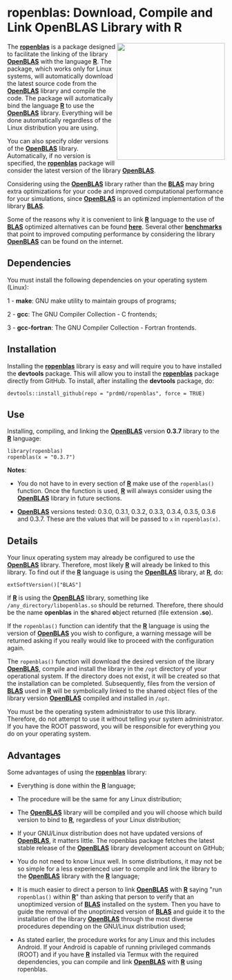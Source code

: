 # ropenblas: Download, Compile and Link OpenBLAS Library with R

<img src="https://raw.githubusercontent.com/prdm0/ropenblas/master/logo.png" height="270" width="250" align="right" />

The [**ropenblas**](https://prdm0.github.io/ropenblas/) is a package designed to facilitate the linking of the library [**OpenBLAS**](https://www.openblas.net/) with the language [**R**](https://www.r-project.org/). The package, which works only for Linux systems, will automatically download the latest source code from the [**OpenBLAS**](https://www.openblas.net/) library and compile the code. The package will automatically bind the language [**R**](https://www.r-project.org/) to use the [**OpenBLAS**](https://www.openblas.net/) library. Everything will be done automatically regardless of the Linux distribution you are using.
  
You can also specify older versions of the [**OpenBLAS**](https://www.openblas.net/) library. Automatically, if no version is specified, the [**ropenblas**](https://prdm0.github.io/ropenblas/) package will consider the latest version of the library [**OpenBLAS**](https://www.openblas.net/).


Considering using the [**OpenBLAS**](https://www.openblas.net/) library rather than the [**BLAS**](http://www.netlib.org/blas/) may bring extra optimizations for your code and improved computational performance for your simulations, since [**OpenBLAS**](https://www.openblas.net/) is an optimized implementation of the library [**BLAS**](http://www.netlib.org/blas/).

Some of the reasons why it is convenient to link [**R**](https://www.r-project.org/) language to the use of [**BLAS**](http://www.netlib.org/blas/) optimized alternatives can be found [**here**](https://csantill.github.io/RPerformanceWBLAS/). Several other [**benchmarks**](https://en.wikipedia.org/wiki/Benchmarking) that point to improved computing performance by considering the library [**OpenBLAS**](https://www.openblas.net/) can be found on the internet.

## Dependencies

You must install the following dependencies on your operating system (Linux):

   1 - **make**: GNU make utility to maintain groups of programs; <br/>
   
   2 - **gcc**: The GNU Compiler Collection - C frontends; <br/>
   
   3 - **gcc-fortran**: The GNU Compiler Collection - Fortran frontends.

## Installation

Installing the [**ropenblas**](https://prdm0.github.io/ropenblas/) library is easy and will require you to have installed the **devtools** package. This will allow you to install the [**ropenblas**](https://prdm0.github.io/ropenblas/) package directly from GitHub. To install, after installing the **devtools** package, do:

```
devtools::install_github(repo = "prdm0/ropenblas", force = TRUE)
```

## Use

Installing, compiling, and linking the [**OpenBLAS**](https://www.openblas.net/) version **0.3.7** library to the [**R**](https://www.r-project.org/) language:

```
library(ropenblas)
ropenblas(x = "0.3.7")
```

**Notes**: 

   - You do not have to in every section of [**R**](https://www.r-project.org/) make use of the `ropenblas()` function. Once the function is used, [**R**](https://www.r-project.org/) will always consider using the [**OpenBLAS**](https://www.openblas.net/) library in future sections.

   - [**OpenBLAS**](https://www.openblas.net/) versions tested: 0.3.0, 0.3.1, 0.3.2, 0.3.3, 0.3.4, 0.3.5, 0.3.6 and 0.3.7. These are the values that will be passed to `x` in `ropenblas(x)`. 
  
## Details

Your linux operating system may already be configured to use the [**OpenBLAS**](https://www.openblas.net/) library. Therefore, most likely [**R**](https://www.r-project.org/) will already be linked to this library. To find out if the [**R**](https://www.r-project.org/) language is using the [**OpenBLAS**](https://www.openblas.net/) library, at [**R**](https://www.r-project.org/), do:

```
extSoftVersion()["BLAS"]
```

If [**R**](https://www.r-project.org/) is using the [**OpenBLAS**](https://www.openblas.net/) library, something like `/any_directory/libopenblas.so` should be returned. Therefore, there should be the name **openblas** in the **s**hared **o**bject returned (file extension **.so**).

If the `ropenblas()` function can identify that the [**R**](https://www.r-project.org/) language is using the version of [**OpenBLAS**](https://www.openblas.net/) you wish to configure, a warning message will be returned asking if you really would like to proceed with the configuration again.

The `ropenblas()` function will download the desired version of the library [**OpenBLAS**](https://www.openblas.net/), compile and install the library in the `/opt` directory of your operational system. If the directory does not exist, it will be created so that the installation can be completed. Subsequently, files from the version of [**BLAS**](http://www.netlib.org/blas/) used in [**R**](https://www.r-project.org/) will be symbolically linked to the shared object files of the library version [**OpenBLAS**](https://www.openblas.net/) compiled and installed in `/opt`.

You must be the operating system administrator to use this library. Therefore, do not attempt to use it without telling your system administrator. If you have the ROOT password, you will be responsible for everything you do on your operating system.

## Advantages

Some advantages of using the [**ropenblas**](https://prdm0.github.io/ropenblas/) library:

   - Everything is done within the [**R**](https://www.r-project.org/) language;

   - The procedure will be the same for any Linux distribution;

   - The [**OpenBLAS**](https://www.openblas.net/) library will be compiled and you will choose which build version to bind to [**R**](https://www.r-project.org/), regardless of your Linux distribution;

   - If your GNU/Linux distribution does not have updated versions of [**OpenBLAS**](https://www.openblas.net/), it matters little. The ropenblas package fetches the latest stable release of the [**OpenBLAS**](https://www.openblas.net/) library development account on GitHub;

   - You do not need to know Linux well. In some distributions, it may not be so simple for a less experienced user to compile and link the library to the [**OpenBLAS**](https://www.openblas.net/) library with the [**R**](https://www.r-project.org/) language;

   - It is much easier to direct a person to link [**OpenBLAS**](https://www.openblas.net/) with [**R**](https://www.r-project.org/) saying "run `ropenblas()` within [**R**](https://www.r-project.org/)" than asking that person to verify that an unoptimized version of [**BLAS**](http://www.netlib.org/blas/) installed on the system. Then you have to guide the removal of the unoptimized version of [**BLAS**](http://www.netlib.org/blas/) and guide it to the installation of the library [**OpenBLAS**](https://www.openblas.net/) through the most diverse procedures depending on the GNU/Linux distribution used;

   - As stated earlier, the procedure works for any Linux and this includes Android. If your Android is capable of running privileged commands (ROOT) and if you have [**R**](https://www.r-project.org/) installed via Termux with the required dependencies, you can compile and link [**OpenBLAS**](https://www.openblas.net/) with [**R**](https://www.r-project.org/) using ropenblas.